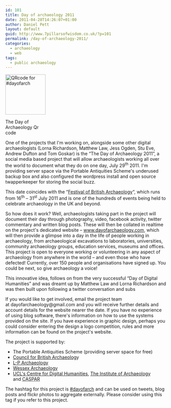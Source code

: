 ```yaml
---
id: 101
title: Day of archaeology 2011
date: 2011-04-28T14:26:07+01:00
author: Daniel Pett
layout: default
guid: http://www.7pillarsofwisdom.co.uk/?p=101
permalink: /day-of-archaeology-2011/
categories:
  - archaeology
  - web
tags:
  - public archaeology
---
```

<div style="width: 135px" class="wp-caption alignright">
  <img title="Day of Archaeology 2011 qrcode" src="http://chart.apis.google.com/chart?cht=qr&chs=125x125&chl=http%3A%2F%2Fwww.dayofarchaeology.com&choe=UTF-8&chld=L|2" alt="QRcode for #dayofarch" width="125" height="125" />
  
  <p class="wp-caption-text">
    The Day of Archaeology Qr code
  </p>
</div>

One of the projects that I'm working on, alongside some other digital archaeologists (Lorna Richardson, Matthew Law, Jess Ogden, Stu Eve, Andrew Dufton and Tom Goskar) is the &#8220;The Day of Archaeology 2011&#8221;, a social media based project that will allow archaeologists working all over the world to document what they do on one day, July 29<sup>th</sup> 2011. I'm providing server space via the Portable Antiquities Scheme's underused backup box and also configured the wordpress install and open source twapperkeeper for storing the social buzz.

This date coincides with the &#8220;[Festival of British Archaeology](http://festival.britarch.ac.uk/ "CBA festival website")&#8220;, which runs from 16<sup>th</sup> &#8211; 31<sup>st</sup> July 2011 and is one of the hundreds of events being held to celebrate archaeology in the UK and beyond.

<div>
  <p>
    So how does it work? Well, archaeologists taking part in the project will document their day through photography, video, facebook activity, twitter commentary and written blog posts. These will then be collated in realtime on the project's dedicated website &#8211; <a title="The day of archaeology website" href="http://dayofarchaeology.com/">www.dayofarchaeology.com</a>, which will then provide a glimpse into a day in the life of people working in archaeology, from archaeological excavations to laboratories, universities, community archaeology groups, education services, museums and offices. This project is open to everyone working or volunteering in any aspect of archaeology from anywhere in the world &#8211; and even those who have defected! Currently, over 150 people and organisations have signed up. You could be next, so give archaeology a voice!
  </p>
  
  <p>
    This innovative idea, follows on from the very successful &#8220;Day of Digital Humanities&#8221; and was dreamt up by Matthew Law and Lorna Richardson and was then built upon following a twitter conversation and subs
  </p>
  
  <p>
    If you would like to get involved, email the project team at <a>dayofarchaeology@gmail.com</a> and you will receive further details and account details for the website nearer the date. If you have no experience of using blog software, there's information on how to use the systems provided on the site. If you have experience in graphic design, perhaps you could consider entering the design a logo competition, rules and more information can be found on the project's website.
  </p>
  
  <p>
    The project is supported by:
  </p>
  
  <ul>
    <li>
      The Portable Antiquities Scheme (providing server space for free)
    </li>
    <li>
      <a title="CBA website" href="http://britarch.ac.uk/">Council for British Archaeolog</a>y
    </li>
    <li>
      <a title="LP archaeology website" href="http://www.lparchaeology.com/">L-P Archaeology</a>
    </li>
    <li>
      <a title="Wessex archaeology" href="http://www.wessexarch.co.uk/">Wessex Archaeology</a>
    </li>
    <li>
      <a href="http://www.ucl.ac.uk/dh/">UCL's Centre for Digital Humanities</a>, <a title="Institute of Archaeology website" href="http://www.ucl.ac.uk/archaeology/">The Institute of Archaeology</a> and <abbr title="Centre for Audio-Visual Study and Practice in Archaeology">CASPAR</abbr>
    </li>
  </ul>
  
  <p>
    The hashtag for this project is <a href="http://search.twitter.com/search?q=%23dayofarch">#dayofarch</a> and can be used on tweets, blog posts and flickr photos to aggregate externally. Please consider using this tag if you refer to this project.
  </p>
</div>